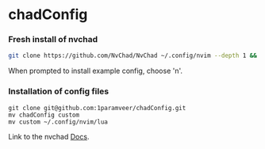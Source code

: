# chadConfig


### Fresh install of nvchad

```bash
git clone https://github.com/NvChad/NvChad ~/.config/nvim --depth 1 && nvim

```

When prompted to install example config, choose 'n'.


### Installation of config files

```
git clone git@github.com:1paramveer/chadConfig.git
mv chadConfig custom
mv custom ~/.config/nvim/lua
```

Link to the nvchad [Docs](https://nvchad.com/docs/quickstart/install).
